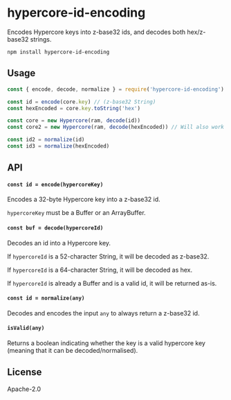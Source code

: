 # hypercore-id-encoding

Encodes Hypercore keys into z-base32 ids, and decodes both hex/z-base32 strings.

```
npm install hypercore-id-encoding
```

## Usage

```js
const { encode, decode, normalize } = require('hypercore-id-encoding')

const id = encode(core.key) // (z-base32 String)
const hexEncoded = core.key.toString('hex')

const core = new Hypercore(ram, decode(id)) 
const core2 = new Hypercore(ram, decode(hexEncoded)) // Will also work with hex

const id2 = normalize(id)
const id3 = normalize(hexEncoded)
```

## API

#### `const id = encode(hypercoreKey)`

Encodes a 32-byte Hypercore key into a z-base32 id.

`hypercoreKey` must be a Buffer or an ArrayBuffer.

#### `const buf = decode(hypercoreId)`

Decodes an id into a Hypercore key.

If `hypercoreId` is a 52-character String, it will be decoded as z-base32.

If `hypercoreId` is a 64-character String, it will be decoded as hex.

If `hypercoreId` is already a Buffer and is a valid id, it will be returned as-is.

#### `const id = normalize(any)`

Decodes and encodes the input `any` to always return a z-base32 id.

#### `isValid(any)`

Returns a boolean indicating whether the key is a valid hypercore key (meaning that it can be decoded/normalised).

## License

Apache-2.0



